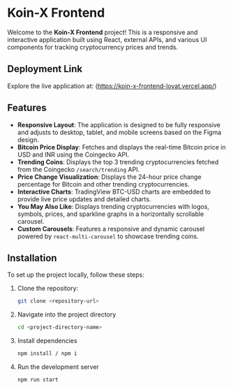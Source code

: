 # Koin-X Frontend

Welcome to the **Koin-X Frontend** project! This is a responsive and interactive application built using React, external APIs, and various UI components for tracking cryptocurrency prices and trends.

## Deployment Link

Explore the live application at: (https://koin-x-frontend-lovat.vercel.app/)

## Features

- **Responsive Layout**: The application is designed to be fully responsive and adjusts to desktop, tablet, and mobile screens based on the Figma design.
- **Bitcoin Price Display**: Fetches and displays the real-time Bitcoin price in USD and INR using the Coingecko API.
- **Trending Coins**: Displays the top 3 trending cryptocurrencies fetched from the Coingecko `/search/trending` API.
- **Price Change Visualization**: Displays the 24-hour price change percentage for Bitcoin and other trending cryptocurrencies.
- **Interactive Charts**: TradingView BTC-USD charts are embedded to provide live price updates and detailed charts.
- **You May Also Like**: Displays trending cryptocurrencies with logos, symbols, prices, and sparkline graphs in a horizontally scrollable carousel.
- **Custom Carousels**: Features a responsive and dynamic carousel powered by `react-multi-carousel` to showcase trending coins.

## Installation

To set up the project locally, follow these steps:

1. Clone the repository:
   ```bash
   git clone <repository-url>
2. Navigate into the project directory
   ```bash
   cd <project-directory-name>

3. Install dependencies
   ```bash
   npm install / npm i
4. Run the development server
   ```bash
   npm run start
   
